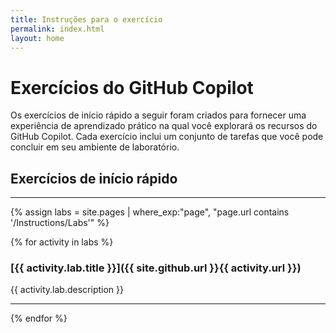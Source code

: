 ```yaml
---
title: Instruções para o exercício
permalink: index.html
layout: home
---
```


# Exercícios do GitHub Copilot

Os exercícios de início rápido a seguir foram criados para fornecer uma experiência de aprendizado prático na qual você explorará os recursos do GitHub Copilot. Cada exercício inclui um conjunto de tarefas que você pode concluir em seu ambiente de laboratório.

## Exercícios de início rápido
<hr>

{% assign labs = site.pages | where_exp:"page", "page.url contains '/Instructions/Labs'" %}

{% for activity in labs  %}

### [{{ activity.lab.title }}]({{ site.github.url }}{{ activity.url }})
{{ activity.lab.description }}
<hr>
{% endfor %}
